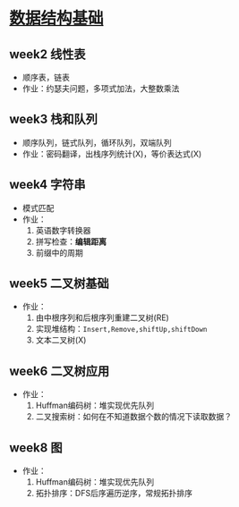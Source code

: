 # [数据结构基础](https://www.coursera.org/learn/shuju-jiegou-suanfa/home/welcome)

## week2 线性表

* 顺序表，链表
* 作业：约瑟夫问题，多项式加法，大整数乘法

## week3 栈和队列

* 顺序队列，链式队列，循环队列，双端队列
* 作业：密码翻译，出栈序列统计(X)，等价表达式(X)

## week4 字符串

* 模式匹配
* 作业：
  1. 英语数字转换器
  2. 拼写检查：**编辑距离**
  3. 前缀中的周期

## week5 二叉树基础

* 作业：
  1. 由中根序列和后根序列重建二叉树(RE)
  2. 实现堆结构：`Insert,Remove,shiftUp,shiftDown`
  3. 文本二叉树(X)

## week6 二叉树应用

* 作业：
  1. Huffman编码树：堆实现优先队列
  2. 二叉搜索树：如何在不知道数据个数的情况下读取数据？

## week8 图

* 作业：
  1. Huffman编码树：堆实现优先队列
  2. 拓扑排序：DFS后序遍历逆序，常规拓扑排序
